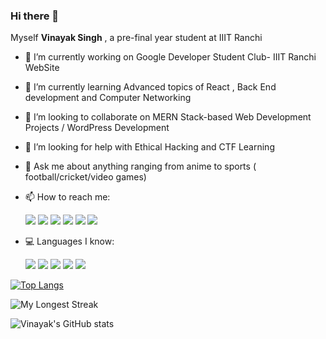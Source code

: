 ### Hi there 👋

Myself **Vinayak Singh** , a pre-final year student at IIIT Ranchi

<!--

**vinayak-singh5302/vinayak-singh5302** is a ✨ _special_ ✨ repository because its `README.md` (this file) appears on your GitHub profile.

Here are some ideas to get you started:

-->

- 🔭 I’m currently working on Google Developer Student Club- IIIT Ranchi WebSite 
- 🌱 I’m currently learning Advanced topics of React , Back End development and Computer Networking
- 👯 I’m looking to collaborate on MERN Stack-based Web Development Projects / WordPress Development 
- 🤔 I’m looking for help with Ethical Hacking and CTF Learning
- 💬 Ask me about anything ranging from anime to sports ( football/cricket/video games)
- 📫 How to reach me: 


    <a href="https://twitter.com/vinayaksingh121" target="_blank"><img src="https://img.shields.io/badge/Twitter-1DA1F2?style=for-the-badge&logo=twitter&logoColor=white" /></a>
    <a href="https://discord.gg/6urMdfFM" target="_blank"><img src="https://img.shields.io/badge/Discord-7289DA?style=for-the-badge&logo=discord&logoColor=white" /></a>
    <a href="https://www.instagram.com/vinayak.singh2441/" target="_blank"><img src="https://img.shields.io/badge/Instagram-E4405F?style=for-the-badge&logo=instagram&logoColor=white" /></a>
    <a href="https://www.linkedin.com/in/vinayak-singh-0038241a9/" target="_blank"><img src="https://img.shields.io/badge/LinkedIn-0077B5?style=for-the-badge&logo=linkedin&logoColor=white" /></a>
    <a href="https://codepen.io/vinayaksingh121" target="_blank"><img src="https://img.shields.io/badge/Codepen-000000?style=for-the-badge&logo=codepen&logoColor=white" /></a>
    <a href="https://leetcode.com/c0nnor/" target="_blank"><img src="https://img.shields.io/badge/-LeetCode-FFA116?style=for-the-badge&logo=LeetCode&logoColor=black" /></a>

- 💻 Languages I know:

  <img src="https://img.shields.io/badge/HTML5-E34F26?style=for-the-badge&logo=html5&logoColor=white" />
  <img src="https://img.shields.io/badge/CSS3-1572B6?style=for-the-badge&logo=css3&logoColor=white" />
  <img src="https://img.shields.io/badge/JavaScript-323330?style=for-the-badge&logo=javascript&logoColor=F7DF1E" />
  <img src="https://img.shields.io/badge/C%2B%2B-00599C?style=for-the-badge&logo=c%2B%2B&logoColor=white" />
  <img src="https://img.shields.io/badge/Java-ED8B00?style=for-the-badge&logo=java&logoColor=white" />


[![Top Langs](https://github-readme-stats.vercel.app/api/top-langs/?username=vinayak-singh5302&layout=compact&hide=matlab,Jupyter%20Notebook)](https://github.com/vinayak-singh5302/netflix-clone)

![My Longest Streak](https://github-readme-streak-stats.herokuapp.com/?user=vinayak-singh5302)

<!--
![Vinayak's wakatime stats](https://github-readme-stats.vercel.app/api/wakatime?username=vinayak_singh) -->

![Vinayak's GitHub stats](https://github-readme-stats.vercel.app/api?username=vinayak-singh5302&show_icons=true&theme=synthwavecount_private=true)

